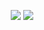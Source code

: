 
<p align="center">
  <img src="https://github-readme-stats.vercel.app/api?username=incorrupt&bg_color=30,e96443,904e95&title_color=fff&text_color=fff&count_private=true&include_all_commits=true&show_icons=true&hide=stars&theme=tokyonight" />
  <img src="https://github-readme-stats.vercel.app/api/top-langs/?username=incorrupt&bg_color=30,e96443,904e95&title_color=fff&text_color=fff&count_private=true&include_all_commits=true&show_icons=true&hide=stars&theme=tokyonight&layout=compact" />
</p>
